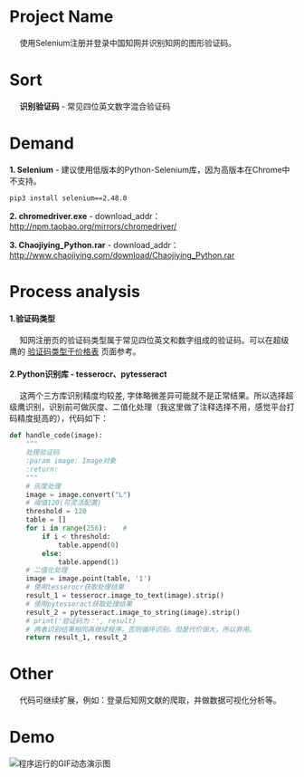# Project Name
&emsp; 使用Selenium注册并登录中国知网并识别知网的图形验证码。

# Sort
&emsp; **识别验证码** - 常见四位英文数字混合验证码

# Demand
**1. Selenium** - 建议使用低版本的Python-Selenium库，因为高版本在Chrome中不支持。
```
pip3 install selenium==2.48.0
```
**2. chromedriver.exe** - download_addr：http://npm.taobao.org/mirrors/chromedriver/

**3. Chaojiying_Python.rar** - download_addr：http://www.chaojiying.com/download/Chaojiying_Python.rar

# Process analysis
#### 1.验证码类型     
&emsp; 知网注册页的验证码类型属于常见四位英文和数字组成的验证码。可以在超级鹰的 [验证码类型于价格表](http://www.chaojiying.com/price.html#table-item5) 页面参考。

#### 2.Python识别库 - tesserocr、pytesseract      
&emsp; 这两个三方库识别精度均较差, 字体略微差异可能就不是正常结果。所以选择超级鹰识别，识别前可做灰度、二值化处理（我这里做了注释选择不用，感觉平台打码精度挺高的），代码如下：
```Python
def handle_code(image):
    """
    处理验证码
    :param image: Image对象
    :return:
    """
    # 灰度处理
    image = image.convert("L")
    # 阈值120(可灵活配置)
    threshold = 120
    table = []
    for i in range(256):    #
        if i < threshold:
            table.append(0)
        else:
            table.append(1)
    # 二值化处理
    image = image.point(table, '1')
    # 使用tesserocr获取处理结果
    result_1 = tesserocr.image_to_text(image).strip()
    # 使用pytesseract获取处理结果
    result_2 = pytesseract.image_to_string(image).strip()   
    # print('验证码为：', result)
    # 两者识别结果相同再继续程序，否则循环识别。但是代价很大，所以弃用。
    return result_1, result_2
```

# Other
&emsp; 代码可继续扩展，例如：登录后知网文献的爬取，并做数据可视化分析等。

# Demo
![程序运行的GIF动态演示图](https://github.com/Northxw/Python3_WebSpider/blob/master/08-Selenium_Cnki/demo/demo.gif)
